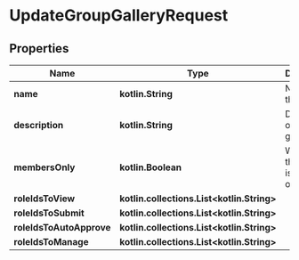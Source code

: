 
# UpdateGroupGalleryRequest

## Properties
Name | Type | Description | Notes
------------ | ------------- | ------------- | -------------
**name** | **kotlin.String** | Name of the gallery. |  [optional]
**description** | **kotlin.String** | Description of the gallery. |  [optional]
**membersOnly** | **kotlin.Boolean** | Whether the gallery is members only. |  [optional]
**roleIdsToView** | **kotlin.collections.List&lt;kotlin.String&gt;** |  |  [optional]
**roleIdsToSubmit** | **kotlin.collections.List&lt;kotlin.String&gt;** |  |  [optional]
**roleIdsToAutoApprove** | **kotlin.collections.List&lt;kotlin.String&gt;** |  |  [optional]
**roleIdsToManage** | **kotlin.collections.List&lt;kotlin.String&gt;** |  |  [optional]



